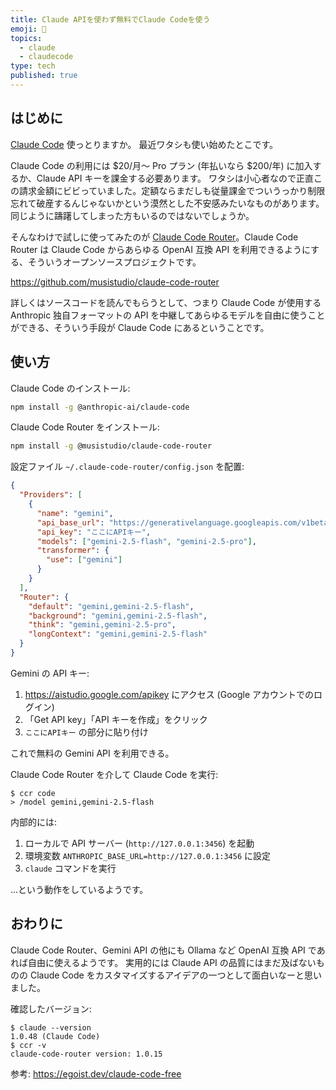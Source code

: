```yaml
---
title: Claude APIを使わず無料でClaude Codeを使う
emoji: 🤖
topics:
  - claude
  - claudecode
type: tech
published: true
---
```


## はじめに

[Claude Code](https://www.anthropic.com/claude-code) 使っとりますか。
最近ワタシも使い始めたとこです。

Claude Code の利用には $20/月〜 Pro プラン (年払いなら $200/年) に加入するか、Claude API キーを課金する必要あります。
ワタシは小心者なので正直この請求金額にビビっていました。定額ならまだしも従量課金でついうっかり制限忘れて破産するんじゃないかという漠然とした不安感みたいなものがあります。
同じように躊躇してしまった方もいるのではないでしょうか。

そんなわけで試しに使ってみたのが [Claude Code Router](https://github.com/musistudio/claude-code-router)。Claude Code Router は Claude Code からあらゆる OpenAI 互換 API を利用できるようにする、そういうオープンソースプロジェクトです。

https://github.com/musistudio/claude-code-router

詳しくはソースコードを読んでもらうとして、つまり Claude Code が使用する Anthropic 独自フォーマットの API を中継してあらゆるモデルを自由に使うことができる、そういう手段が Claude Code にあるということです。

## 使い方

Claude Code のインストール:

```sh
npm install -g @anthropic-ai/claude-code
```

Claude Code Router をインストール:

```sh
npm install -g @musistudio/claude-code-router
```

設定ファイル `~/.claude-code-router/config.json` を配置:

```json
{
  "Providers": [
    {
      "name": "gemini",
      "api_base_url": "https://generativelanguage.googleapis.com/v1beta/models/",
      "api_key": "ここにAPIキー",
      "models": ["gemini-2.5-flash", "gemini-2.5-pro"],
      "transformer": {
        "use": ["gemini"]
      }
    }
  ],
  "Router": {
    "default": "gemini,gemini-2.5-flash",
    "background": "gemini,gemini-2.5-flash",
    "think": "gemini,gemini-2.5-pro",
    "longContext": "gemini,gemini-2.5-flash"
  }
}
```

Gemini の API キー:

1. https://aistudio.google.com/apikey にアクセス (Google アカウントでのログイン)
2. 「Get API key」「API キーを作成」をクリック
3. `ここにAPIキー` の部分に貼り付け

これで無料の Gemini API を利用できる。

Claude Code Router を介して Claude Code を実行:

```
$ ccr code
> /model gemini,gemini-2.5-flash
```

内部的には:

1. ローカルで API サーバー (`http://127.0.0.1:3456`) を起動
2. 環境変数 `ANTHROPIC_BASE_URL=http://127.0.0.1:3456` に設定
3. `claude` コマンドを実行

…という動作をしているようです。

## おわりに

Claude Code Router、Gemini API の他にも Ollama など OpenAI 互換 API であれば自由に使えるようです。
実用的には Claude API の品質にはまだ及ばないものの Claude Code をカスタマイズするアイデアの一つとして面白いなーと思いました。

確認したバージョン:

```
$ claude --version
1.0.48 (Claude Code)
$ ccr -v
claude-code-router version: 1.0.15
```

参考: https://egoist.dev/claude-code-free
